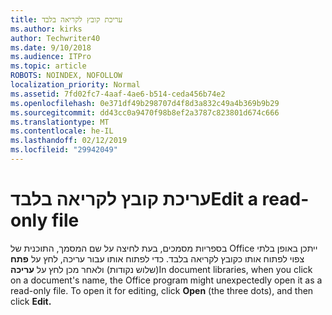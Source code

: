 ```yaml
---
title: עריכת קובץ לקריאה בלבד
ms.author: kirks
author: Techwriter40
ms.date: 9/10/2018
ms.audience: ITPro
ms.topic: article
ROBOTS: NOINDEX, NOFOLLOW
localization_priority: Normal
ms.assetid: 7fd02fc7-4aaf-4ae6-b514-ceda456b74e2
ms.openlocfilehash: 0e371df49b298707d4f8d3a832c49a4b369b9b29
ms.sourcegitcommit: dd43cc0a9470f98b8ef2a3787c823801d674c666
ms.translationtype: MT
ms.contentlocale: he-IL
ms.lasthandoff: 02/12/2019
ms.locfileid: "29942049"
---
```

# <a name="edit-a-read-only-file"></a><span data-ttu-id="c3288-102">עריכת קובץ לקריאה בלבד</span><span class="sxs-lookup"><span data-stu-id="c3288-102">Edit a read-only file</span></span>

<span data-ttu-id="c3288-p101">בספריות מסמכים, בעת לחיצה על שם המסמך, התוכנית של Office ייתכן באופן בלתי צפוי לפתוח אותו כקובץ לקריאה בלבד. כדי לפתוח אותו עבור עריכה, לחץ על **פתח** (שלוש נקודות) ולאחר מכן לחץ על **עריכה**</span><span class="sxs-lookup"><span data-stu-id="c3288-p101">In document libraries, when you click on a document's name, the Office program might unexpectedly open it as a read-only file. To open it for editing, click **Open** (the three dots), and then click **Edit.**</span></span>
  

